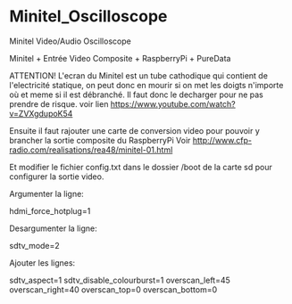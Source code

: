 # Minitel_Oscilloscope
Minitel Video/Audio Oscilloscope

Minitel + Entrée Video Composite + RaspberryPi + PureData 

ATTENTION!
L'ecran du Minitel est un tube cathodique qui contient de l'electricité statique, on peut donc en mourir si on met les doigts n'importe où et meme si il est débranché. Il faut donc le decharger pour ne pas prendre de risque. voir lien  https://www.youtube.com/watch?v=ZVXgdupoK54

Ensuite il faut rajouter une carte de conversion video pour pouvoir y brancher la sortie composite du RaspberryPi
Voir http://www.cfp-radio.com/realisations/rea48/minitel-01.html

Et modifier le fichier config.txt dans le dossier /boot de la carte sd pour configurer la sortie video.

Argumenter la ligne:

hdmi_force_hotplug=1

Desargumenter la ligne:

sdtv_mode=2

Ajouter les lignes:

sdtv_aspect=1
sdtv_disable_colourburst=1
overscan_left=45
overscan_right=40
overscan_top=0
overscan_bottom=0
